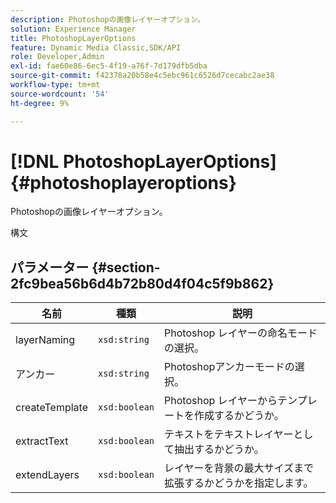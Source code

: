 ```yaml
---
description: Photoshopの画像レイヤーオプション。
solution: Experience Manager
title: PhotoshopLayerOptions
feature: Dynamic Media Classic,SDK/API
role: Developer,Admin
exl-id: fae60e86-6ec5-4f19-a76f-7d179dfb5dba
source-git-commit: f42378a20b58e4c5ebc961c6526d7cecabc2ae38
workflow-type: tm+mt
source-wordcount: '54'
ht-degree: 9%

---
```


# [!DNL PhotoshopLayerOptions]{#photoshoplayeroptions}

Photoshopの画像レイヤーオプション。

構文

## パラメーター {#section-2fc9bea56b6d4b72b80d4f04c5f9b862}

| 名前 | 種類 | 説明 |
|---|---|---|
| layerNaming | `xsd:string` | Photoshop レイヤーの命名モードの選択。 |
| アンカー | `xsd:string` | Photoshopアンカーモードの選択。 |
| createTemplate | `xsd:boolean` | Photoshop レイヤーからテンプレートを作成するかどうか。 |
| extractText | `xsd:boolean` | テキストをテキストレイヤーとして抽出するかどうか。 |
| extendLayers | `xsd:boolean` | レイヤーを背景の最大サイズまで拡張するかどうかを指定します。 |

